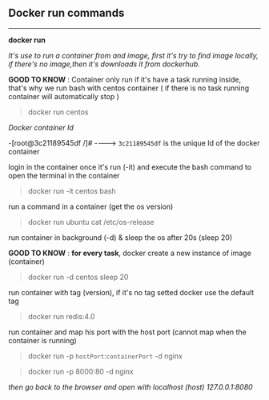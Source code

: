 <!-- @format -->
## Docker run commands

---

__docker run__

_It's use to run a container from and image, first it's try to find image locally, if there's no image,then it's downloads it from dockerhub._

__GOOD TO KNOW__ : Container only run if it's have a task running inside, that's why we run bash with centos container ( if there is no task running container will automatically stop )
> docker run centos

_Docker container Id_

-[root@3c21189545df /]#   ----> `3c21189545df` is the unique Id of the docker container

login in the container once it's run (-it) and execute the bash command to open the terminal in the container
> docker run -it centos bash

run a command in a container (get the os version)
> docker run ubuntu cat /etc/os-release

run container in background (-d) & sleep the os after 20s (sleep 20)

__GOOD TO KNOW__ : **for every task**, docker create a new instance of image (container)
> docker run -d centos sleep 20

run container with tag (version), if it's no tag setted docker use the default tag
> docker run redis:4.0

run container and map his port with the host port (cannot map when the container is running)
> docker run -p `hostPort`:`containerPort` -d nginx

> docker run -p 8000:80 -d nginx

_then go back to the browser and open with localhost (host) 127.0.0.1:8080_